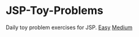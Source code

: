 # JSP-Toy-Problems
Daily toy problem exercises for JSP.
[Easy](https://leetcode.com/problemset/all/?difficulty=Easy&filterByEditorial=true&listId=wpwgkgt) [Medium](https://leetcode.com/problemset/all/?difficulty=Medium&filterByEditorial=true&listId=wpwgkgt)